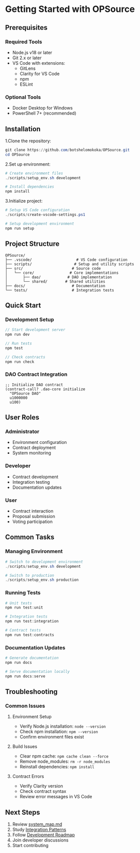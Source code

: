 # Getting Started with OPSource

## Prerequisites

### Required Tools

- Node.js v18 or later
- Git 2.x or later
- VS Code with extensions:
  - GitLens
  - Clarity for VS Code
  - npm
  - ESLint

### Optional Tools

- Docker Desktop for Windows
- PowerShell 7+ (recommended)

## Installation

1.Clone the repository:

```powershell
git clone https://github.com/botshelomokoka/OPSource.git
cd OPSource
```

2.Set up environment:

```powershell
# Create environment files
./scripts/setup_env.sh development

# Install dependencies
npm install
```

3.Initialize project:

```powershell
# Setup VS Code configuration
./scripts/create-vscode-settings.ps1

# Setup development environment
npm run setup
```

## Project Structure

```plaintext
OPSource/
├── .vscode/                    # VS Code configuration
├── scripts/                   # Setup and utility scripts
├── src/                      # Source code
│   └── core/                # Core implementations
│       ├── dao/            # DAO implementation
│       └── shared/        # Shared utilities
├── docs/                     # Documentation
└── tests/                    # Integration tests
```

## Quick Start

### Development Setup

```typescript
// Start development server
npm run dev

// Run tests
npm test

// Check contracts
npm run check
```

### DAO Contract Integration

```clarity
;; Initialize DAO contract
(contract-call? .dao-core initialize
  "OPSource DAO"
  u1000000
  u100)
```

## User Roles

### Administrator

- Environment configuration
- Contract deployment
- System monitoring

### Developer

- Contract development
- Integration testing
- Documentation updates

### User

- Contract interaction
- Proposal submission
- Voting participation

## Common Tasks

### Managing Environment

```powershell
# Switch to development environment
./scripts/setup_env.sh development

# Switch to production
./scripts/setup_env.sh production
```

### Running Tests

```powershell
# Unit tests
npm run test:unit

# Integration tests
npm run test:integration

# Contract tests
npm run test:contracts
```

### Documentation Updates

```powershell
# Generate documentation
npm run docs

# Serve documentation locally
npm run docs:serve
```

## Troubleshooting

### Common Issues

1. Environment Setup
   - Verify Node.js installation: `node --version`
   - Check npm installation: `npm --version`
   - Confirm environment files exist

2. Build Issues
   - Clear npm cache: `npm cache clean --force`
   - Remove node_modules: `rm -r node_modules`
   - Reinstall dependencies: `npm install`

3. Contract Errors
   - Verify Clarity version
   - Check contract syntax
   - Review error messages in VS Code

## Next Steps

1. Review [system_map.md](./system_map.md)
2. Study [Integration Patterns](./INTEGRATION_PATTERNS.md)
3. Follow [Development Roadmap](./roadmap.md)
4. Join developer discussions
5. Start contributing
